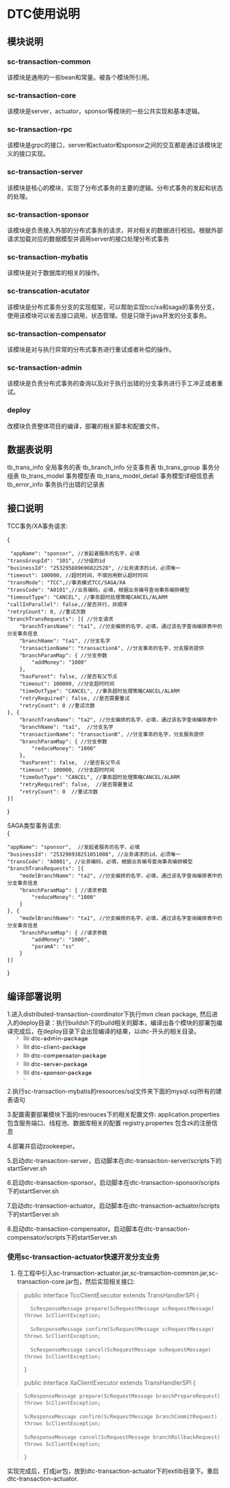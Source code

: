 # DTC使用说明
## 模块说明
### sc-transaction-common
该模块是通用的一些bean和常量。被各个模块所引用。
### sc-transaction-core
该模块是server，actuator，sponsor等模块的一些公共实现和基本逻辑。
### sc-transaction-rpc
该模块是grpc的接口，server和actuator和sponsor之间的交互都是通过该模块定义的接口实现。
### sc-transaction-server
该模块是核心的模块，实现了分布式事务的主要的逻辑。分布式事务的发起和状态的处理。
### sc-transaction-sponsor
该模块是负责接入外部的分布式事务的请求，并对相关的数据进行校验。根据外部请求加载对应的数据模型并调用server的接口处理分布式事务
### sc-transaction-mybatis
该模块是对于数据库的相关的操作。
### sc-transcation-acutator
该模块是分布式事务分支的实现框架，可以帮助实现tcc/xa和saga的事务分支，使用该模块可以省去接口调用，状态管理。但是只限于java开发的分支事务。
### sc-transaction-compensator
该模块是对与执行异常的分布式事务进行重试或者补偿的操作。
### sc-transaction-admin
该模块是负责分布式事务的查询以及对于执行出错的分支事务进行手工冲正或者重试。
### deploy
改模块负责整体项目的编译，部署的相关脚本和配置文件。
## 数据表说明
tb_trans_info 全局事务的表
tb_branch_info 分支事务表
tb_trans_group 事务分组表
tb_trans_model 事务模型表
tb_trans_model_detail 事务模型详细信息表
tb_error_info 事务执行出错的记录表

## 接口说明
TCC事务/XA事务请求:

{

     "appName": "sponsor", //发起者服务的名字，必填
	"transGroupId": "101", //分组的id
	"businessId": "253295889696022528", //业务请求的id，必须唯一
	"timeout": 100000, //超时时间，不填则用默认超时时间
	"transMode": "TCC",//事务模式TCC/SAGA/XA
	"transCode": "A0101",//业务编码，必填，根据业务编号查询事务编排模型
	"timeoutType": "CANCEL", //事务超时处理策略CANCEL/ALARM
	"callInParallel": false,//是否并行，非顺序
	"retryCount": 0, //重试次数
	"branchTransRequests": [{ //分支请求
		"branchTransName": "ta1", //分支编排的名字，必填，通过该名字查询编排表中的分支事务信息
		"branchName": "ta1", //分支名字
		"transactionName": "transactionA", //分支事务的名字，分支服务提供
		"branchParamMap": { //分支参数
			"addMoney": "1000"
		},
		"hasParent": false, //是否有父节点
		"timeout": 100000, //分支超时时间
		"timeOutType": "CANCEL", //事务超时处理策略CANCEL/ALARM
		"retryRequired": false, //是否需要重试
		"retryCount": 0 //重试次数
	}, {
		"branchTransName": "ta2", //分支编排的名字，必填，通过该名字查询编排表中
		"branchName": "ta1",  //分支名字
		"transactionName": "transactionB", //分支事务的名字，分支服务提供
		"branchParamMap": { //分支参数
			"reduceMoney": "1000"
		},
		"hasParent": false,  //是否有父节点
		"timeout": 100000, //分支超时时间
		"timeOutType": "CANCEL", //事务超时处理策略CANCEL/ALARM
		"retryRequired": false,  //是否需要重试
		"retryCount": 0  //重试次数
	}]
}

SAGA类型事务请求:    
{
	
	"appName": "sponsor",  //发起者服务的名字，必填
	"businessId": "253296938251051008", //业务请求的id，必须唯一
	"transCode": "A0001", //业务编码，必填，根据业务编号查询事务编排模型
	"branchTransRequests": [{
		"modelBranchName": "ta2", //分支编排的名字，必填，通过该名字查询编排表中的分支事务信息
		"branchParamMap": { //请求参数
			"reduceMoney": "1000"
		}
	}, {
		"modelBranchName": "ta1", //分支编排的名字，必填，通过该名字查询编排表中的分支事务信息
		"branchParamMap": { //请求参数
			"addMoney": "1000",
			"paramA": "ss"
		}
	}]
	
}

## 编译部署说明

1.进入distributed-transaction-coordinator下执行mvn clean package, 然后进入的deploy目录：执行buildsh下的build相关的脚本，编译出各个模块的部署包编译完成后，在deploy目录下会出现编译的结果，以dtc-开头的相关目录。
   ![](images/deploy.jpg)
   
2.执行sc-transaction-mybatis的resources/sql文件夹下面的mysql.sql所有的建表语句

3.配置需要部署模块下面的resrouces下的相关配置文件:
application.properties包含服务端口、线程池、数据库相关的配置
registry.propertes 包含zk的注册信息

4.部署并启动zookeeper。

5.启动dtc-transaction-server，启动脚本在dtc-transaction-server/scripts下的startServer.sh

6.启动dtc-transaction-sponsor。启动脚本在dtc-transaction-sponsor/scripts下的startServer.sh

7.启动dtc-transaction-actuator。启动脚本在dtc-transaction-actuator/scripts下的startServer.sh

8.启动dtc-transaction-compensator。启动脚本在dtc-transaction-compensator/scripts下的startServer.sh

### 使用sc-transaction-actuator快速开发分支业务
1. 在工程中引入sc-transaction-actuator.jar,sc-transaction-common.jar,sc-transaction-core.jar包，然后实现相关接口:

> public interface TccClientExecutor extends TransHandlerSPI {
> 
>       ScResponseMessage prepare(ScRequestMessage scRequestMessage) throws ScClientException;
> 
>       ScResponseMessage confirm(ScRequestMessage scRequestMessage) throws ScClientException;
> 
>       ScResponseMessage cancel(ScRequestMessage scRequestMessage) throws ScClientException;
> }
> 
> public interface XaClientExecutor extends TransHandlerSPI {

>     ScResponseMessage prepare(ScRequestMessage branchPrepareRequest) throws ScClientException;
> 
>     ScResponseMessage confirm(ScRequestMessage branchCommitRequest) throws ScClientException;
> 
>     ScResponseMessage cancel(ScRequestMessage branchRollbackRequest) throws ScClientException;
> }

实现完成后，打成jar包，放到dtc-transaction-actuator下的extlib目录下。重启dtc-transaction-actuator.
